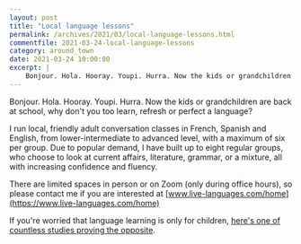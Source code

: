 ```yaml
---
layout: post
title: "Local language lessons"
permalink: /archives/2021/03/local-language-lessons.html
commentfile: 2021-03-24-local-language-lessons
category: around_town
date: 2021-03-24 10:00:00
excerpt: |
    Bonjour. Hola. Hooray. Youpi. Hurra. Now the kids or grandchildren are back at school, why don't you too learn, refresh or perfect a language?
---
```


Bonjour. Hola. Hooray. Youpi. Hurra. Now the kids or grandchildren are back at school, why don't you too learn, refresh or perfect a language?

I run local, friendly adult conversation classes in French, Spanish and English, from lower-intermediate to advanced level, with a maximum of six per group. Due to popular demand, I have built up to eight regular groups, who choose to look at current affairs, literature, grammar, or a mixture, all with increasing confidence and fluency.

There are limited spaces in person or on Zoom (only during office hours), so please contact me if you are interested at [www.live-languages.com/home](https://www.live-languages.com/home)

If you're worried that language learning is only for children, [here's one of countless studies proving the opposite](https://www.bbc.co.uk/programmes/articles/2NsHY4MhL95FgclByxS1XRl/can-learning-a-new-language-boost-your-brain).
